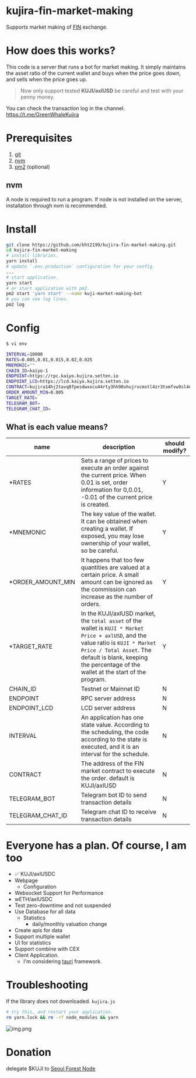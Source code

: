 # kujira-fin-market-making
Supports market making of [FIN](https://fin.kujira.app/) exchange.

# How does this works?
This code is a server that runs a bot for market making. 
It simply maintains the asset ratio of the current wallet and buys when the price goes down,
and sells when the price goes up.  

> Now only support tested **KUJI/axlUSD** be careful and test with your penny money. 

You can check the transaction log in the channel.
https://t.me/GreenWhaleKujira

# Prerequisites
1. [git](https://git-scm.com/downloads)
2. [nvm](https://github.com/nvm-sh/nvm#installing-and-updating)
3. [pm2](https://www.npmjs.com/package/pm2) (optional)

## nvm
A node is required to run a program. 
If node is not installed on the server, installation through nvm is recommended.

# Install
```bash
git clone https://github.com/kht2199/kujira-fin-market-making.git
cd kujira-fin-market-making
# install libraries.
yarn install
# update `.env.production` configuration for your config.
...
# start application.
yarn start
# or start application with pm2.
pm2 start 'yarn start' --name kuji-market-making-bot
# you can see log lines.
pm2 log
```

# Config
```bash
$ vi env

INTERVAL=10000
RATES=0.005,0.01,0.015,0.02,0.025
MNEMONIC=""
CHAIN_ID=kaiyo-1
ENDPOINT=https://rpc.kaiyo.kujira.setten.io
ENDPOINT_LCD=https://lcd.kaiyo.kujira.setten.io
CONTRACT=kujira14hj2tavq8fpesdwxxcu44rty3hh90vhujrvcmstl4zr3txmfvw9sl4e867
ORDER_AMOUNT_MIN=0.005
TARGET_RATE=
TELEGRAM_BOT=
TELEGRAM_CHAT_ID=
```

## What is each value means?
| name              | description                                                                                                                                                                                                                                       | should modify? |
|-------------------|---------------------------------------------------------------------------------------------------------------------------------------------------------------------------------------------------------------------------------------------------|----------------|
| *RATES            | Sets a range of prices to execute an order against the current price. When 0.01 is set, order information for 0,0.01, -0.01 of the current price is created.                                                                                      | Y              |
| *MNEMONIC         | The key value of the wallet. It can be obtained when creating a wallet. If exposed, you may lose ownership of your wallet, so be careful.                                                                                                         | Y              |
| *ORDER_AMOUNT_MIN | It happens that too few quantities are valued at a certain price. A small amount can be ignored as the commission can increase as the number of orders.                                                                                           | Y              |
| *TARGET_RATE      | In the KUJI/axlUSD market, the `total asset` of the wallet is `KUJI * Market Price + axlUSD`, and the value ratio is `KUJI * Market Price / Total Asset`. The default is blank, keeping the percentage of the wallet at the start of the program. | Y              |
| CHAIN_ID          | Testnet or Mainnet ID                                                                                                                                                                                                                             | N              |
| ENDPOINT          | RPC server address                                                                                                                                                                                                                                | N              |
| ENDPOINT_LCD      | LCD server address                                                                                                                                                                                                                                | N              |
| INTERVAL          | An application has one state value. According to the scheduling, the code according to the state is executed, and it is an interval for the schedule.                                                                                             | N              |
| CONTRACT          | The address of the FIN market contract to execute the order. default is KUJI/axlUSD                                                                                                                                                               | N              |
| TELEGRAM_BOT      | Telegram bot ID to send transaction details                                                                                                                                                                                                       | N              |
| TELEGRAM_CHAT_ID  | Telegram chat ID to receive transaction details                                                                                                                                                                                                   | N              |

# Everyone has a plan. Of course, I am too
- ✅ KUJI/axlUSDC
- Webpage
  - Configuration
- Websocket Support for Performance
- wETH/axlUSDC
- Test zero-downtime and not suspended
- Use Database for all data
  - Statistics
    - daily/monthly valuation change
- Create apis for data
- Support multiple wallet
- UI for statistics
- Support combine with CEX
- Client Application. 
  - I'm considering [tauri](https://tauri.app/) framework.

# Troubleshooting
If the library does not downloaded. `kujira.js`
```bash
# try this, and restart your application.
rm yarn.lock && rm -rf node_modules && yarn
```
![img.png](https://cdn.discordapp.com/attachments/1001151256863191071/1001416928721641593/Screenshot_2022-07-26_at_5.12.21_PM.png)


# Donation
delegate $KUJI to [Seoul Forest Node](https://blue.kujira.app/stake/kujiravaloper1ewcnz9w06u0xpqh9varg87rwnu4hy763uuxz6t)  
